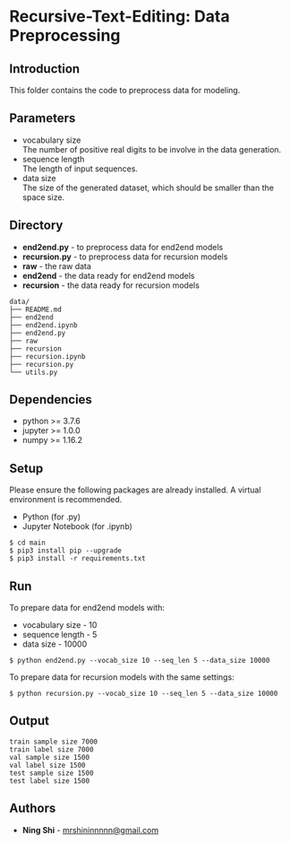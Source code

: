 # Recursive-Text-Editing: Data Preprocessing


## Introduction
This folder contains the code to preprocess data for modeling.


## Parameters
+ vocabulary size  
The number of positive real digits to be involve in the data generation.
+ sequence length  
The length of input sequences.
+ data size  
The size of the generated dataset, which should be smaller than the space size.


## Directory
+ **end2end.py** - to preprocess data for end2end models
+ **recursion.py** - to preprocess data for recursion models
+ **raw** - the raw data
+ **end2end** - the data ready for end2end models
+ **recursion** - the data ready for recursion models
```
data/
├── README.md
├── end2end
├── end2end.ipynb
├── end2end.py
├── raw
├── recursion
├── recursion.ipynb
├── recursion.py
└── utils.py
```


## Dependencies
+ python >= 3.7.6
+ jupyter >= 1.0.0
+ numpy >= 1.16.2


## Setup
Please ensure the following packages are already installed. A virtual environment is recommended.
+ Python (for .py)
+ Jupyter Notebook (for .ipynb)


```
$ cd main
$ pip3 install pip --upgrade
$ pip3 install -r requirements.txt
```


## Run
To prepare data for end2end models with:
+ vocabulary size - 10
+ sequence length - 5
+ data size - 10000
```
$ python end2end.py --vocab_size 10 --seq_len 5 --data_size 10000
```
To prepare data for recursion models with the same settings:
```
$ python recursion.py --vocab_size 10 --seq_len 5 --data_size 10000
```


## Output
```
train sample size 7000
train label size 7000
val sample size 1500
val label size 1500
test sample size 1500
test label size 1500
```


## Authors
* **Ning Shi** - mrshininnnnn@gmail.com